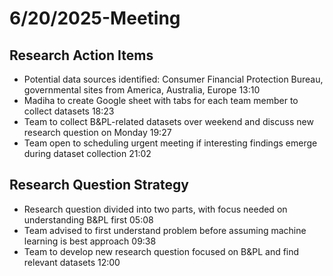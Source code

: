 # 6/20/2025-Meeting

## Research Action Items

- Potential data sources identified: Consumer Financial Protection Bureau,
governmental sites from America, Australia, Europe 13:10
- Madiha to create Google sheet with tabs for each team member to collect
datasets 18:23
- Team to collect B&PL-related datasets over weekend and discuss new research
question on Monday 19:27
- Team open to scheduling urgent meeting if interesting findings emerge during
dataset collection 21:02

## Research Question Strategy

- Research question divided into two parts, with focus needed on understanding
 B&PL first 05:08
- Team advised to first understand problem before assuming machine learning is
 best approach 09:38
- Team to develop new research question focused on B&PL and find relevant
 datasets 12:00
